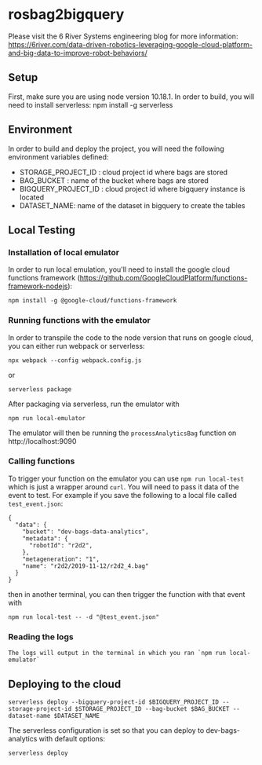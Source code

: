 # rosbag2bigquery

Please visit the 6 River Systems engineering blog for more information:  https://6river.com/data-driven-robotics-leveraging-google-cloud-platform-and-big-data-to-improve-robot-behaviors/

## Setup

First, make sure you are using node version 10.18.1.
In order to build, you will need to install serverless:
npm install -g serverless

## Environment

In order to build and deploy the project, you will need the following environment variables defined:

* STORAGE_PROJECT_ID : cloud project id where bags are stored
* BAG_BUCKET : name of the bucket where bags are stored
* BIGQUERY_PROJECT_ID : cloud project id where bigquery instance is located
* DATASET_NAME: name of the dataset in bigquery to create the tables

## Local Testing

### Installation of local emulator

In order to run local emulation, you'll need to install the google cloud functions framework (https://github.com/GoogleCloudPlatform/functions-framework-nodejs):

	npm install -g @google-cloud/functions-framework

### Running functions with the emulator

In order to transpile the code to the node version that runs on google cloud, you can either run webpack or serverless:

	npx webpack --config webpack.config.js

or

	serverless package

After packaging via serverless, run the emulator with

	npm run local-emulator

The emulator will then be running the `processAnalyticsBag` function on http://localhost:9090

### Calling functions

To trigger your function on the emulator you can use `npm run local-test` which is just a wrapper around `curl`. You will need to pass it data of the event to test. For example if you save the following to a local file called `test_event.json`:

	{
	  "data": {
	    "bucket": "dev-bags-data-analytics",
	    "metadata": {
	      "robotId": "r2d2",
	    },
	    "metageneration": "1",
	    "name": "r2d2/2019-11-12/r2d2_4.bag"
	  }
	}

then in another terminal, you can then trigger the function with that event with

	npm run local-test -- -d "@test_event.json"

### Reading the logs
	The logs will output in the terminal in which you ran `npm run local-emulator`

## Deploying to the cloud
	serverless deploy --bigquery-project-id $BIGQUERY_PROJECT_ID --storage-project-id $STORAGE_PROJECT_ID --bag-bucket $BAG_BUCKET --dataset-name $DATASET_NAME

The serverless configuration is set so that you can deploy to dev-bags-analytics with default options:

	serverless deploy
